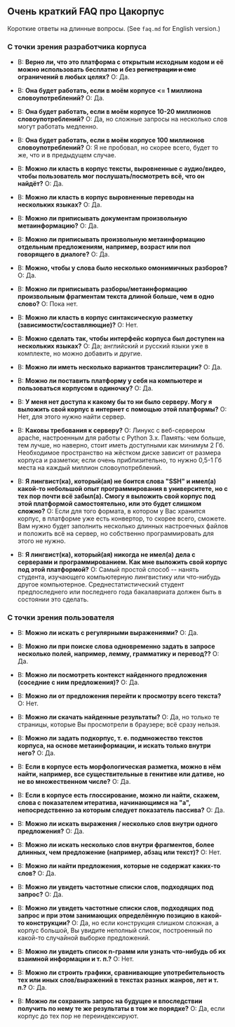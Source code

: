 ## Очень краткий FAQ про Цакорпус
Короткие ответы на длинные вопросы. (See ``faq.md`` for English version.)

### С точки зрения разработчика корпуса

* В: **Верно ли, что это платформа с открытым исходным кодом и её можно использовать бесплатно и без ~~регистрации и смс~~ ограничений в любых целях?**
  О: Да.

* В: **Она будет работать, если в моём корпусе <= 1 миллиона словоупотреблений?**
  О: Да.

* В: **Она будет работать, если в моём корпусе 10-20 миллионов словоупотреблений?**
  О: Да, но сложные запросы на несколько слов могут работать медленно.

* В: **Она будет работать, если в моём корпусе 100 миллионов словоупотреблений?**
  О: Я не пробовал, но скорее всего, будет то же, что и в предыдущем случае.

* В: **Можно ли класть в корпус тексты, выровненные с аудио/видео, чтобы пользователь мог послушать/посмотреть всё, что он найдёт?**
  О: Да.

* В: **Можно ли класть в корпус выровненные переводы на нескольких языках?**
  О: Да.

* В: **Можно ли приписывать документам произвольную метаинформацию?**
  О: Да.

* В: **Можно ли приписывать произвольную метаинформацию отдельным предложениям, например, возраст или пол говорящего в диалоге?**
  О: Да.

* В: **Можно, чтобы у слова было несколько омонимичных разборов?**
  О: Да.

* В: **Можно ли приписывать разборы/метаинформацию произвольным фрагментам текста длиной больше, чем в одно слово?**
  О: Пока нет.

* В: **Можно ли класть в корпус синтаксическую разметку (зависимости/составляющие)?**
  О: Нет.

* В: **Можно сделать так, чтобы интерфейс корпуса был доступен на нескольких языках?**
  О: Да; английский и русский языки уже в комплекте, но можно добавить и другие.

* В: **Можно ли иметь несколько вариантов транслитерации?**
  О: Да.

* В: **Можно ли поставить платформу у себя на компьютере и пользоваться корпусом в одиночку?**
  О: Да.

* В: **У меня нет доступа к какому бы то ни было серверу. Могу я выложить свой корпус в интернет с помощью этой платформы?**
  О: Нет, для этого нужно найти сервер.

* В: **Каковы требования к серверу?**
  О: Линукс с веб-сервером apache, настроенным для работы с Python 3.x. Память: чем больше, тем лучше, но наверно, стоит иметь доступными как минимум 2 Гб. Необходимое пространство на жёстком диске зависит от размера корпуса и разметки; если очень приблизительно, то нужно 0,5-1 Гб места на каждый миллион словоупотреблений.

* В: **Я лингвист(ка), который(ая) не боится слова "SSH" и имел(а) какой-то небольшой опыт программирования в университете, но с тех пор почти всё забыл(а). Смогу я выложить свой корпус под этой платформой самостоятельно, или это будет слишком сложно?**
  О: Если для того формата, в котором у Вас хранится корпус, в платформе уже есть конвертор, то скорее всего, сможете. Вам нужно будет заполнить несколько длинных настроечных файлов и положить всё на сервер, но собственно программировать для этого не нужно.

* В: **Я лингвист(ка), который(ая) никогда не имел(а) дела с серверами и программированием. Как мне выложить свой корпус под этой платформой?**
  О: Самый простой способ -- нанять студента, изучающего компьютерную лингвистику или что-нибудь другое компьютерное. Среднестатистический студент предпоследнего или последнего года бакалавриата должен быть в состоянии это сделать.



### С точки зрения пользователя
* В: **Можно ли искать с регулярными выражениями?**
  О: Да.
  
* В: **Можно ли при поиске слова одновременно задать в запросе несколько полей, например, лемму, грамматику и перевод??**
  О: Да.

* В: **Можно ли посмотреть контекст найденного предложения (соседние с ним предложения)?**
  О: Да.

* В: **Можно ли от предложения перейти к просмотру всего текста?**
  О: Нет.

* В: **Можно ли скачать найденные результаты?**
  О: Да, но только те страницы, которые Вы просмотрели в браузере; всё сразу нельзя.

* В: **Можно ли задать подкорпус, т. е. подмножество текстов корпуса, на основе метаинформации, и искать только внутри него?**
  О: Да.

* В: **Если в корпусе есть морфологическая разметка, можно в нём найти, например, все существительные в генитиве или дативе, но не во множественном числе?**
  О: Да.
  
* В: **Если в корпусе есть глоссирование, можно ли найти, скажем, слова с показателем итератива, начинающимся на "а", непосредственно за которым следует показатель пассива?**
  О: Да.

* В: **Можно ли искать выражения / несколько слов внутри одного предложения?**
  О: Да.

* В: **Можно ли искать несколько слов внутри фрагментов, более длинных, чем предложение (например, абзац или текст)?**
  О: Нет.

* В: **Можно ли найти предложения, которые __не содержат__ каких-то слов?**
  О: Да.

* В: **Можно ли увидеть частотные списки слов, подходящих под запрос?**
  О: Да.

* В: **Можно ли увидеть частотные списки слов, подходящих под запрос и при этом занимающих определённую позицию в какой-то конструкции?**
  О: Да, но если конструкция слишком сложная, а корпус большой, Вы увидите неполный список, построенный по какой-то случайной выборке предложений.

* В: **Можно ли увидеть список n-грамм или узнать что-нибудь об их взаимной информации и т. п.?**
  О: Нет.

* В: **Можно ли строить графики, сравнивающие употребительность тех или иных слов/выражений в текстах разных жанров, лет и т. п.?**
  О: Да.

* В: **Можно ли сохранить запрос на будущее и впоследствии получить по нему те же результаты в том же порядке?**
  О: Да, если корпус до тех пор не переиндексируют.
